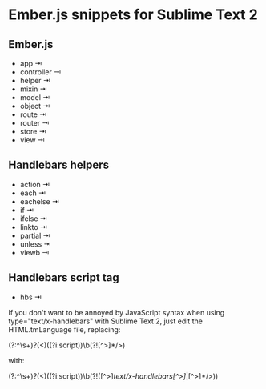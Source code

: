 Ember.js snippets for Sublime Text 2
====================================

## Ember.js

- app ⇥
- controller ⇥
- helper ⇥
- mixin ⇥
- model ⇥
- object ⇥
- route ⇥
- router ⇥
- store ⇥
- view ⇥

## Handlebars helpers

- action ⇥
- each ⇥
- eachelse ⇥
- if ⇥
- ifelse ⇥
- linkto ⇥
- partial ⇥
- unless ⇥
- viewb ⇥

## Handlebars script tag

- hbs ⇥

If you don't want to be annoyed by JavaScript syntax when using type="text/x-handlebars" with Sublime Text 2, just edit the HTML.tmLanguage file, replacing:

  <string>(?:^\s+)?(&lt;)((?i:script))\b(?![^&gt;]*/&gt;)</string>

with:

  <string>(?:^\s+)?(&lt;)((?i:script))\b(?!([^&gt;]*text/x-handlebars[^&gt;]*|[^&gt;]*/>))</string>

